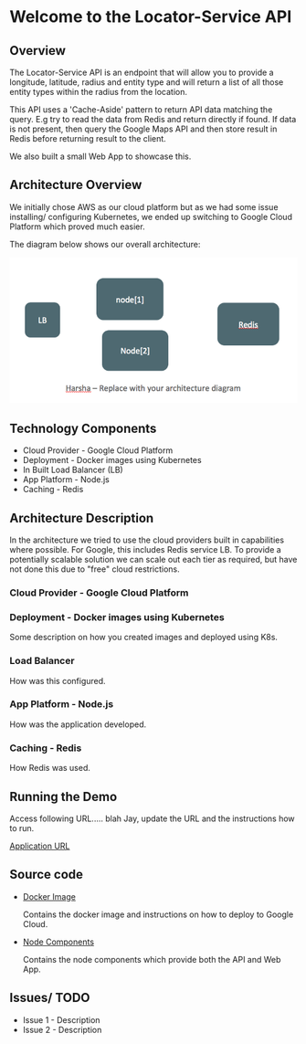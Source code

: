 # Welcome to the Locator-Service API

## Overview
The Locator-Service API is an endpoint that will allow you to provide a longitude, latitude, radius and entity type and will return a list of all those entity types within the radius from the location.

This API uses a 'Cache-Aside' pattern to return API data matching the query. E.g try to read the data from Redis and return directly if found.  If data is not present, then query the Google Maps API and then store result in Redis before returning result to the client.

We also built a small Web App to showcase this.

## Architecture Overview

We initially chose AWS as our cloud platform but as we had some issue installing/ configuring Kubernetes, we ended up switching to Google Cloud Platform which proved much easier.

The diagram below shows our overall architecture:

![Architecture](images/architecture.png)

## Technology Components

- Cloud Provider - Google Cloud Platform
- Deployment - Docker images using Kubernetes
- In Built Load Balancer (LB)
- App Platform - Node.js
- Caching - Redis

## Architecture Description
In the architecture we tried to use the cloud providers built in capabilities where possible. For Google, this includes Redis service LB.  To provide a potentially scalable solution we can scale out each tier as required, but have not done this due to "free" cloud restrictions.

### Cloud Provider - Google Cloud Platform

### Deployment - Docker images using Kubernetes

Some description on how you created images and deployed using K8s.

### Load Balancer

How was this configured.

### App Platform - Node.js

How was the application developed.

### Caching - Redis

How Redis was used.


## Running the Demo

Access following URL..... blah
Jay, update the URL and the instructions how to run.

   [Application URL](http://www.oracle.com/)

## Source code

- [Docker Image](docker-image)

  Contains the docker image and instructions on how to deploy to Google Cloud.

- [Node Components](node-server)

  Contains the node components which provide both the API and Web App.


## Issues/ TODO

* Issue 1 - Description
* Issue 2 - Description
